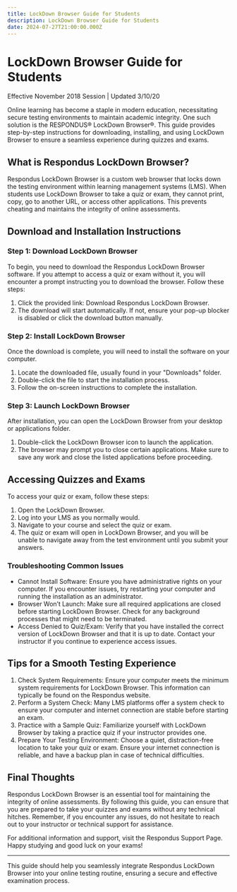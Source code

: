 ```yaml
---
title: LockDown Browser Guide for Students
description: LockDown Browser Guide for Students
date: 2024-07-27T21:00:00.000Z
---
```


# LockDown Browser Guide for Students

Effective November 2018 Session | Updated 3/10/20

Online learning has become a staple in modern education, necessitating secure testing environments to maintain academic integrity. One such solution is the RESPONDUS® LockDown Browser®. This guide provides step-by-step instructions for downloading, installing, and using LockDown Browser to ensure a seamless experience during quizzes and exams.

## What is Respondus LockDown Browser?

Respondus LockDown Browser is a custom web browser that locks down the testing environment within learning management systems (LMS). When students use LockDown Browser to take a quiz or exam, they cannot print, copy, go to another URL, or access other applications. This prevents cheating and maintains the integrity of online assessments.

## Download and Installation Instructions

### Step 1: Download LockDown Browser

To begin, you need to download the Respondus LockDown Browser software. If you attempt to access a quiz or exam without it, you will encounter a prompt instructing you to download the browser. Follow these steps:

1. Click the provided link: Download Respondus LockDown Browser.
2. The download will start automatically. If not, ensure your pop-up blocker is disabled or click the download button manually.

### Step 2: Install LockDown Browser

Once the download is complete, you will need to install the software on your computer.

1. Locate the downloaded file, usually found in your "Downloads" folder.
2. Double-click the file to start the installation process.
3. Follow the on-screen instructions to complete the installation.

### Step 3: Launch LockDown Browser

After installation, you can open the LockDown Browser from your desktop or applications folder.

1. Double-click the LockDown Browser icon to launch the application.
2. The browser may prompt you to close certain applications. Make sure to save any work and close the listed applications before proceeding.

## Accessing Quizzes and Exams

To access your quiz or exam, follow these steps:

1. Open the LockDown Browser.
2. Log into your LMS as you normally would.
3. Navigate to your course and select the quiz or exam.
4. The quiz or exam will open in LockDown Browser, and you will be unable to navigate away from the test environment until you submit your answers.

### Troubleshooting Common Issues

* Cannot Install Software: Ensure you have administrative rights on your computer. If you encounter issues, try restarting your computer and running the installation as an administrator.
* Browser Won’t Launch: Make sure all required applications are closed before starting LockDown Browser. Check for any background processes that might need to be terminated.
* Access Denied to Quiz/Exam: Verify that you have installed the correct version of LockDown Browser and that it is up to date. Contact your instructor if you continue to experience access issues.

## Tips for a Smooth Testing Experience

1. Check System Requirements: Ensure your computer meets the minimum system requirements for LockDown Browser. This information can typically be found on the Respondus website.
2. Perform a System Check: Many LMS platforms offer a system check to ensure your computer and internet connection are stable before starting an exam.
3. Practice with a Sample Quiz: Familiarize yourself with LockDown Browser by taking a practice quiz if your instructor provides one.
4. Prepare Your Testing Environment: Choose a quiet, distraction-free location to take your quiz or exam. Ensure your internet connection is reliable, and have a backup plan in case of technical difficulties.

## Final Thoughts

Respondus LockDown Browser is an essential tool for maintaining the integrity of online assessments. By following this guide, you can ensure that you are prepared to take your quizzes and exams without any technical hitches. Remember, if you encounter any issues, do not hesitate to reach out to your instructor or technical support for assistance.

For additional information and support, visit the Respondus Support Page. Happy studying and good luck on your exams!

***

This guide should help you seamlessly integrate Respondus LockDown Browser into your online testing routine, ensuring a secure and effective examination process.
